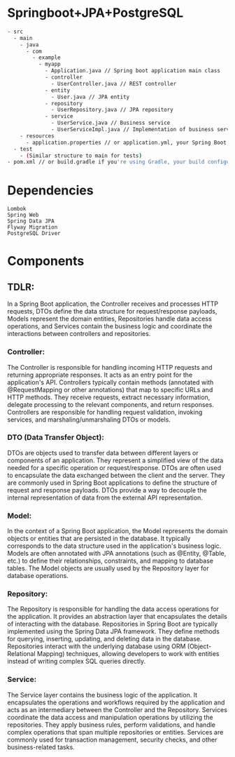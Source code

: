 # Springboot+JPA+PostgreSQL

```sh
- src
  - main
    - java
      - com
        - example
          - myapp
            - Application.java // Spring boot application main class
            - controller
              - UserController.java // REST controller
            - entity
              - User.java // JPA entity
            - repository
              - UserRepository.java // JPA repository
            - service
              - UserService.java // Business service
              - UserServiceImpl.java // Implementation of business service
    - resources
      - application.properties // or application.yml, your Spring Boot configuration file
  - test
    - (Similar structure to main for tests)
- pom.xml // or build.gradle if you're using Gradle, your build configuration file
```
# Dependencies
    Lombok
    Spring Web
    Spring Data JPA
    Flyway Migration
    PostgreSQL Driver

# Components
## TDLR:
In a Spring Boot application, the Controller receives and processes HTTP requests, DTOs define the data structure for request/response payloads, Models represent the domain entities, Repositories handle data access operations, and Services contain the business logic and coordinate the interactions between controllers and repositories. 

### Controller:
The Controller is responsible for handling incoming HTTP requests and returning appropriate responses. It acts as an entry point for the application's API. Controllers typically contain methods (annotated with @RequestMapping or other annotations) that map to specific URLs and HTTP methods. They receive requests, extract necessary information, delegate processing to the relevant components, and return responses. Controllers are responsible for handling request validation, invoking services, and marshaling/unmarshaling DTOs or models.

### DTO (Data Transfer Object):
DTOs are objects used to transfer data between different layers or components of an application. They represent a simplified view of the data needed for a specific operation or request/response. DTOs are often used to encapsulate the data exchanged between the client and the server. They are commonly used in Spring Boot applications to define the structure of request and response payloads. DTOs provide a way to decouple the internal representation of data from the external API representation.

### Model:
In the context of a Spring Boot application, the Model represents the domain objects or entities that are persisted in the database. It typically corresponds to the data structure used in the application's business logic. Models are often annotated with JPA annotations (such as @Entity, @Table, etc.) to define their relationships, constraints, and mapping to database tables. The Model objects are usually used by the Repository layer for database operations.

### Repository:
The Repository is responsible for handling the data access operations for the application. It provides an abstraction layer that encapsulates the details of interacting with the database. Repositories in Spring Boot are typically implemented using the Spring Data JPA framework. They define methods for querying, inserting, updating, and deleting data in the database. Repositories interact with the underlying database using ORM (Object-Relational Mapping) techniques, allowing developers to work with entities instead of writing complex SQL queries directly.

### Service:
The Service layer contains the business logic of the application. It encapsulates the operations and workflows required by the application and acts as an intermediary between the Controller and the Repository. Services coordinate the data access and manipulation operations by utilizing the repositories. They apply business rules, perform validations, and handle complex operations that span multiple repositories or entities. Services are commonly used for transaction management, security checks, and other business-related tasks.


